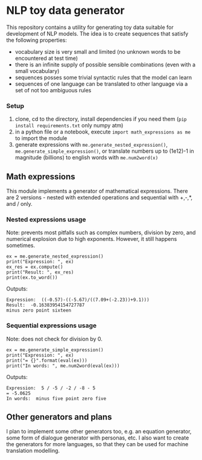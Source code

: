 # NLP toy data generator

This repository contains a utility for generating toy data suitable for development of NLP models.
The idea is to create sequences that satisfy the following properties: 
- vocabulary size is very small and limited (no unknown words to be encountered at test time)
- there is an infinite supply of possible sensible combinations (even with a small vocabulary)
- sequences posses some trivial syntactic rules that the model can learn
- sequences of one language can be translated to other language via a set of not too ambiguous rules

### Setup

1. clone, cd to the directory, install dependencies if you need them (``` pip install requirements.txt ``` only numpy atm)
2. in a python file or a notebook, execute ```import math_expressions as me``` to import the module
3. generate expressions with ```me.generate_nested_expression()```, ```me.generate_simple_expression()```, or translate numbers up to (1e12)-1 in magnitude (billions) to english words with ```me.num2word(x)```

## Math expressions

This module implements a generator of mathematical expressions. There are 2 versions - nested with extended operations and sequential with +,-,\*, and / only.

### Nested expressions usage
Note: prevents most pitfalls such as complex numbers, division by zero, and numerical explosion due to high exponents. However, it still happens sometimes.
```
ex = me.generate_nested_expression()
print("Expression: ", ex)
ex_res = ex.compute()
print("Result: ", ex_res)
print(ex.to_word())
```
Outputs:
```
Expression:  ((-0.57)-((-5.67)/((7.09+(-2.23))+9.1)))
Result:  -0.16383954154727787
minus zero point sixteen
```

### Sequential expressions usage
Note: does not check for division by 0.
```
ex = me.generate_simple_expression()
print("Expression: ", ex)
print("= {}".format(eval(ex)))
print("In words: ", me.num2word(eval(ex)))
```
Outputs:
```
Expression:  5 / -5 / -2 / -8 - 5
= -5.0625
In words:  minus five point zero five
```

## Other generators and plans
I plan to implement some other generators too, e.g. an equation generator, some form of dialogue generator with personas, etc. 
I also want to create the generators for more languages, so that they can be used for machine translation modelling.
